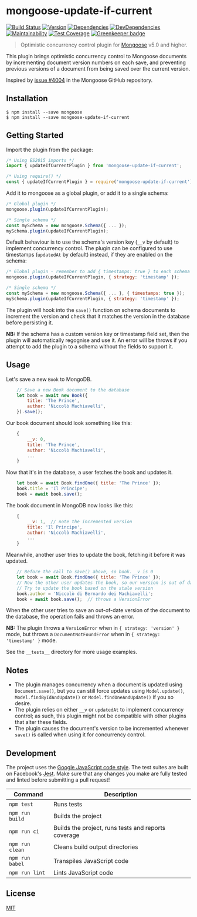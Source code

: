 # mongoose-update-if-current

[![Build Status](https://travis-ci.org/eoin-obrien/mongoose-update-if-current.svg?branch=master)](https://travis-ci.org/eoin-obrien/mongoose-update-if-current)
[![Version](https://img.shields.io/npm/v/mongoose-update-if-current.svg)](https://www.npmjs.com/package/mongoose-update-if-current)
[![Dependencies](https://david-dm.org/eoin-obrien/mongoose-update-if-current.svg)](https://david-dm.org/eoin-obrien/mongoose-update-if-current)
[![DevDependencies](https://david-dm.org/eoin-obrien/mongoose-update-if-current/dev-status.svg)](https://david-dm.org/eoin-obrien/mongoose-update-if-current?type=dev)
[![Maintainability](https://api.codeclimate.com/v1/badges/beece5b98159623e813a/maintainability)](https://codeclimate.com/github/eoin-obrien/mongoose-update-if-current/maintainability)
[![Test Coverage](https://api.codeclimate.com/v1/badges/beece5b98159623e813a/test_coverage)](https://codeclimate.com/github/eoin-obrien/mongoose-update-if-current/test_coverage) [![Greenkeeper badge](https://badges.greenkeeper.io/eoin-obrien/mongoose-update-if-current.svg)](https://greenkeeper.io/)

> Optimistic concurrency control plugin for [Mongoose](http://mongoosejs.com) v5.0 and higher.

This plugin brings optimistic concurrency control to Mongoose documents by incrementing document version numbers on each save, and preventing previous versions of a document from being saved over the current version.

Inspired by [issue #4004](https://github.com/Automattic/mongoose/issues/4004) in the Mongoose GitHub repository.

## Installation

```
$ npm install --save mongoose
$ npm install --save mongoose-update-if-current
```

## Getting Started

Import the plugin from the package:

```javascript
/* Using ES2015 imports */
import { updateIfCurrentPlugin } from 'mongoose-update-if-current';

/* Using require() */
const { updateIfCurrentPlugin } = require('mongoose-update-if-current');
```

Add it to mongoose as a global plugin, or add it to a single schema:

```javascript
/* Global plugin */
mongoose.plugin(updateIfCurrentPlugin);

/* Single schema */
const mySchema = new mongoose.Schema({ ... });
mySchema.plugin(updateIfCurrentPlugin);
```

Default behaviour is to use the schema's version key (`__v` by default) to implement concurrency control.
The plugin can be configured to use timestamps (`updatedAt` by default) instead, if they are enabled on the schema:

```javascript
/* Global plugin - remember to add { timestamps: true } to each schema */
mongoose.plugin(updateIfCurrentPlugin, { strategy: 'timestamp' });

/* Single schema */
const mySchema = new mongoose.Schema({ ... }, { timestamps: true });
mySchema.plugin(updateIfCurrentPlugin, { strategy: 'timestamp' });
```

The plugin will hook into the `save()` function on schema documents to increment the version and check that it matches the version in the database before persisting it.

**NB:** If the schema has a custom version key or timestamp field set, then the plugin will automatically regognise and use it. An error will be throws if you attempt to add the plugin to a schema without the fields to support it.

## Usage

Let's save a new `Book` to MongoDB.

```javascript
    // Save a new Book document to the database
    let book = await new Book({
        title: 'The Prince',
        author: 'Niccolò Machiavelli',
    }).save();
```

Our book document should look something like this:

```javascript
    {
        __v: 0,
        title: 'The Prince',
        author: 'Niccolò Machiavelli',
        ...
    }
```

Now that it's in the database, a user fetches the book and updates it.

```javascript
    let book = await Book.findOne({ title: 'The Prince' });
    book.title = 'Il Principe';
    book = await book.save();
```

The book document in MongoDB now looks like this:

```javascript
    {
        __v: 1,  // note the incremented version
        title: 'Il Principe',
        author: 'Niccolò Machiavelli',
        ...
    }
```

Meanwhile, another user tries to update the book, fetching it before it was updated.

```javascript
    // Before the call to save() above, so book.__v is 0
    let book = await Book.findOne({ title: 'The Prince' });
    // Now the other user updates the book, so our version is out of date
    // Try to update the book based on the stale version
    book.author = 'Niccolò di Bernardo dei Machiavelli';
    book = await book.save();  // throws a VersionError
```

When the other user tries to save an out-of-date version of the document to the database, the operation fails and throws an error.

**NB:** The plugin throws a `VersionError` when in `{ strategy: 'version' }` mode, but throws a `DocumentNotFoundError` when in `{ strategy: 'timestamp' }` mode.

See the `__tests__` directory for more usage examples.

## Notes

- The plugin manages concurrency when a document is updated using `Document.save()`, but you can still force updates using `Model.update()`, `Model.findByIdAndUpdate()` or `Model.findOneAndUpdate()` if you so desire.
- The plugin relies on either `__v` or `updatedAt` to implement concurrency control; as such, this plugin might not be compatible with other plugins that alter these fields.
- The plugin causes the document's version to be incremented whenever `save()` is called when using it for concurrency control.

## Development

The project uses the [Google JavaScript code style](https://google.github.io/styleguide/jsguide.html). The test suites are built on Facebook's [Jest](https://facebook.github.io/jest/). Make sure that any changes you make are fully tested and linted before submitting a pull request!

| Command | Description |
| --- | --- |
| `npm test` | Runs tests |
| `npm run build` | Builds the project |
| `npm run ci` | Builds the project, runs tests and reports coverage |
| `npm run clean` | Cleans build output directories |
| `npm run babel` | Transpiles JavaScript code |
| `npm run lint` | Lints JavaScript code |

## License

[MIT](http://eoin.mit-license.org)
